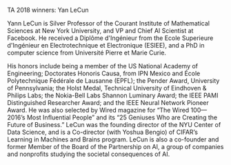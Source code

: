 TA 2018 winners: Yan LeCun

Yann LeCun is Silver Professor of the Courant Institute of Mathematical Sciences at New York University, and VP and Chief AI Scientist at Facebook. He received a Diplôme d'Ingénieur from the Ecole Superieure d'Ingénieur en Electrotechnique et Electronique (ESIEE), and a PhD in computer science from Université Pierre et Marie Curie.

His honors include being a member of the US National Academy of Engineering; Doctorates Honoris Causa, from IPN Mexico and École Polytechnique Fédérale de Lausanne (EPFL); the Pender Award, University of Pennsylvania; the Holst Medal, Technical University of Eindhoven & Philips Labs; the Nokia-Bell Labs Shannon Luminary Award; the IEEE PAMI Distinguished Researcher Award; and the IEEE Neural Network Pioneer Award. He was also selected by Wired magazine for “The Wired 100—2016’s Most Influential People” and its “25 Geniuses Who are Creating the Future of Business.” LeCun was the founding director of the NYU Center of Data Science, and is a Co-director (with Yoshua Bengio) of CIFAR’s Learning in Machines and Brains program. LeCun is also a co-founder and former Member of the Board of the Partnership on AI, a group of companies and nonprofits studying the societal consequences of AI.